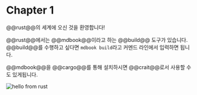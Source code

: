 # Chapter 1

@@rust@@의 세계에 오신 것을 환영합니다!

@@rust@@에서는 @@mdbook@@이라고 하는 @@build@@ 도구가 있습니다. @@build@@를 수행하고 싶다면
`mdbook build`라고 커멘드 라인에서 입력하면 됩니다.

@@mdbook@@을 @@cargo@@를 통해 설치하시면 @@crait@@로서 사용할 수 도 있게됩니다.

![hello from rust](hello.png)